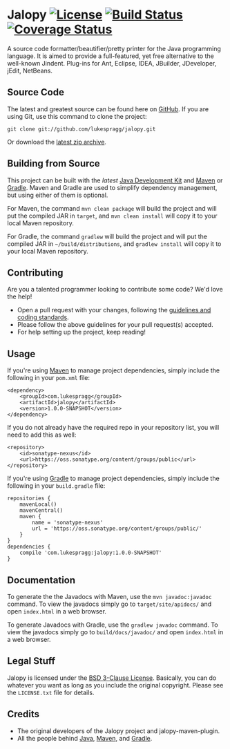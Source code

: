 # Jalopy [![License](http://img.shields.io/badge/license-MIT-lightgrey.svg?style=flat)](https://tldrlegal.com/l/bsd3) [![Build Status](http://img.shields.io/travis/lukespragg/jalopy/master.svg?style=flat)](https://travis-ci.org/lukespragg/jalopy) [![Coverage Status](http://img.shields.io/coveralls/lukespragg/jalopy/master.svg?style=flat)](https://coveralls.io/r/lukespragg/jalopy)

A source code formatter/beautifier/pretty printer for the Java programming language. It is aimed to provide a full-featured, yet free alternative to the well-known Jindent. Plug-ins for Ant, Eclipse, IDEA, JBuilder, JDeveloper, jEdit, NetBeans.

## Source Code
The latest and greatest source can be found here on [GitHub](https://github.com/lukespragg/jalopy). If you are using Git, use this command to clone the project:

    git clone git://github.com/lukespragg/jalopy.git

Or download the [latest zip archive](https://github.com/lukespragg/jalopy/archive/master.zip).

## Building from Source
This project can be built with the _latest_ [Java Development Kit](http://oracle.com/technetwork/java/javase/downloads) and [Maven](http://maven.apache.org/) or [Gradle](http://www.gradle.org/). Maven and Gradle are used to simplify dependency management, but using either of them is optional.

For Maven, the command `mvn clean package` will build the project and will put the compiled JAR in `target`, and `mvn clean install` will copy it to your local Maven repository.

For Gradle, the command `gradlew` will build the project and will put the compiled JAR in `~/build/distributions`, and `gradlew install` will copy it to your local Maven repository.

## Contributing
Are you a talented programmer looking to contribute some code? We'd love the help!

* Open a pull request with your changes, following the [guidelines and coding standards](CONTRIBUTING.md).
* Please follow the above guidelines for your pull request(s) accepted.
* For help setting up the project, keep reading!

## Usage
If you're using [Maven](http://maven.apache.org/download.html) to manage project dependencies, simply include the following in your `pom.xml` file:

    <dependency>
        <groupId>com.lukespragg</groupId>
        <artifactId>jalopy</artifactId>
        <version>1.0.0-SNAPSHOT</version>
    </dependency>

If you do not already have the required repo in your repository list, you will need to add this as well:

    <repository>
        <id>sonatype-nexus</id>
        <url>https://oss.sonatype.org/content/groups/public</url>
    </repository>

If you're using [Gradle](http://www.gradle.org/) to manage project dependencies, simply include the following in your `build.gradle` file:

    repositories {
        mavenLocal()
        mavenCentral()
        maven {
            name = 'sonatype-nexus'
            url = 'https://oss.sonatype.org/content/groups/public/'
        }
    }
    dependencies {
        compile 'com.lukespragg:jalopy:1.0.0-SNAPSHOT'
    }

## Documentation
To generate the the Javadocs with Maven, use the `mvn javadoc:javadoc` command. To view the javadocs simply go to `target/site/apidocs/` and open `index.html` in a web browser.

To generate Javadocs with Gradle, use the `gradlew javadoc` command. To view the javadocs simply go to `build/docs/javadoc/` and open `index.html` in a web browser.

## Legal Stuff
Jalopy is licensed under the [BSD 3-Clause License](https://tldrlegal.com/l/bsd3). Basically, you can do whatever you want as long as you include the original copyright. Please see the `LICENSE.txt` file for details.

## Credits
* The original developers of the Jalopy project and jalopy-maven-plugin.
* All the people behind [Java](http://www.oracle.com/technetwork/java/index.html), [Maven](http://maven.apache.org/), and [Gradle](http://www.gradle.org/).
